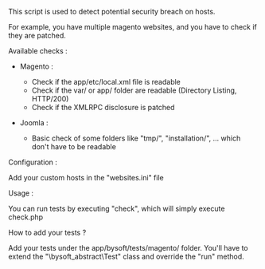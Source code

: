 This script is used to detect potential security breach on hosts.

For example, you have multiple magento websites, and you have to check if they are patched.

Available checks :
- Magento :
	- Check if the app/etc/local.xml file is readable
	- Check if the var/ or app/ folder are readable (Directory Listing, HTTP/200)
	- Check if the XMLRPC disclosure is patched

- Joomla :
	- Basic check of some folders like "tmp/", "installation/", ... which don't have to be readable



Configuration :

Add your custom hosts in the "websites.ini" file




Usage :

You can run tests by executing "check", which will simply execute check.php



How to add your tests ?

Add your tests under the app/bysoft/tests/magento/ folder.
You'll have to extend the "\bysoft\_abstract\Test" class and override the "run" method.